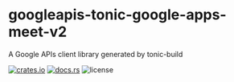 # googleapis-tonic-google-apps-meet-v2

A Google APIs client library generated by tonic-build

[![crates.io](https://img.shields.io/crates/v/googleapis-tonic-google-apps-meet-v2)](https://crates.io/crates/googleapis-tonic-google-apps-meet-v2)
[![docs.rs](https://img.shields.io/docsrs/googleapis-tonic-google-apps-meet-v2)](https://docs.rs/googleapis-tonic-google-apps-meet-v2)
![license](https://img.shields.io/crates/l/googleapis-tonic-google-apps-meet-v2)
